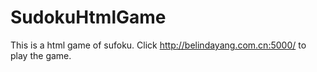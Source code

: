 # SudokuHtmlGame
This is a html game of sufoku.
Click  http://belindayang.com.cn:5000/  to  play the game.